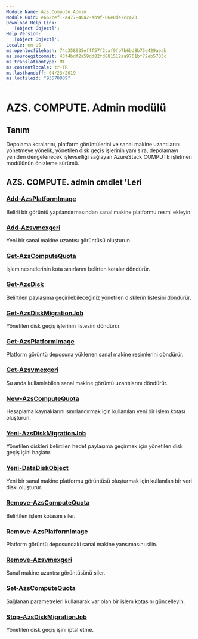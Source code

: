 ```yaml
---
Module Name: Azs.Compute.Admin
Module Guid: e662cef1-a477-40a2-ab9f-06e8de7cc423
Download Help Link:
  '[object Object]': 
Help Version:
  '[object Object]': 
Locale: en-US
ms.openlocfilehash: 74c358935efff57f2caf9fb7b6bd8b75e429aeab
ms.sourcegitcommit: 43f4bdf2a59dd82fd881512aa9761bf72eb5703c
ms.translationtype: MT
ms.contentlocale: tr-TR
ms.lasthandoff: 04/23/2019
ms.locfileid: "93570989"
---
```

# AZS. COMPUTE. Admin modülü
## Tanım
Depolama kotalarını, platform görüntülerini ve sanal makine uzantılarını yönetmeye yönelik, yönetilen disk geçiş işlerinin yanı sıra, depolamayı yeniden dengelenecek işlevselliği sağlayan AzureStack COMPUTE işletmen modülünün önizleme sürümü.

## AZS. COMPUTE. admin cmdlet 'Leri
### [Add-AzsPlatformImage](Add-AzsPlatformImage.md)
Belirli bir görüntü yapılandırmasından sanal makine platformu resmi ekleyin.

### [Add-Azsvmexgeri](Add-AzsVMExtension.md)
Yeni bir sanal makine uzantısı görüntüsü oluşturun.

### [Get-AzsComputeQuota](Get-AzsComputeQuota.md)
İşlem nesnelerinin kota sınırlarını belirten kotalar döndürür.

### [Get-AzsDisk](Get-AzsDisk.md)
Belirtilen paylaşıma geçirilebileceğiniz yönetilen disklerin listesini döndürür.

### [Get-AzsDiskMigrationJob](Get-AzsDiskMigrationJob.md)
Yönetilen disk geçiş işlerinin listesini döndürür.

### [Get-AzsPlatformImage](Get-AzsPlatformImage.md)
Platform görüntü deposuna yüklenen sanal makine resimlerini döndürür.

### [Get-Azsvmexgeri](Get-AzsVMExtension.md)
Şu anda kullanılabilen sanal makine görüntü uzantılarını döndürür.

### [New-AzsComputeQuota](New-AzsComputeQuota.md)
Hesaplama kaynaklarını sınırlandırmak için kullanılan yeni bir işlem kotası oluşturun.

### [Yeni-AzsDiskMigrationJob](New-AzsDiskMigrationJob.md)
Yönetilen diskleri belirtilen hedef paylaşıma geçirmek için yönetilen disk geçiş işini başlatır.

### [Yeni-DataDiskObject](New-DataDiskObject.md)
Yeni bir sanal makine platformu görüntüsü oluşturmak için kullanılan bir veri diski oluşturur.

### [Remove-AzsComputeQuota](Remove-AzsComputeQuota.md)
Belirtilen işlem kotasını siler.

### [Remove-AzsPlatformImage](Remove-AzsPlatformImage.md)
Platform görüntü deposundaki sanal makine yansımasını silin.

### [Remove-Azsvmexgeri](Remove-AzsVMExtension.md)
Sanal makine uzantısı görüntüsünü siler.

### [Set-AzsComputeQuota](Set-AzsComputeQuota.md)
Sağlanan parametreleri kullanarak var olan bir işlem kotasını güncelleyin.

### [Stop-AzsDiskMigrationJob](Stop-AzsDiskMigrationJob.md)
Yönetilen disk geçiş işini iptal etme.

